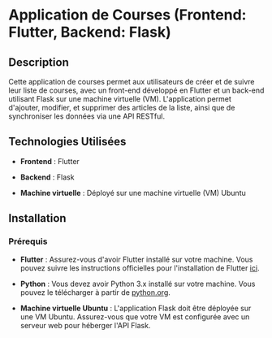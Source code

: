 # Application de Courses (Frontend: Flutter, Backend: Flask)

## Description
Cette application de courses permet aux utilisateurs de créer et de suivre leur liste de courses, avec un front-end développé en Flutter et un back-end utilisant Flask sur une machine virtuelle (VM). L'application permet d'ajouter, modifier, et supprimer des articles de la liste, ainsi que de synchroniser les données via une API RESTful.

## Technologies Utilisées
- **Frontend** : Flutter
- **Backend** : Flask

- **Machine virtuelle** : Déployé sur une machine virtuelle (VM) Ubuntu

## Installation

### Prérequis

- **Flutter** : Assurez-vous d'avoir Flutter installé sur votre machine. Vous pouvez suivre les instructions officielles pour l'installation de Flutter [ici](https://flutter.dev/docs/get-started/install).
  
- **Python** : Vous devez avoir Python 3.x installé sur votre machine. Vous pouvez le télécharger à partir de [python.org](https://www.python.org/downloads/).

- **Machine virtuelle Ubuntu** : L'application Flask doit être déployée sur une VM Ubuntu. Assurez-vous que votre VM est configurée avec un serveur web pour héberger l'API Flask.
